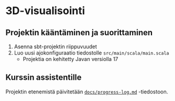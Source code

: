 # 3D-visualisointi

## Projektin kääntäminen ja suorittaminen

1. Asenna sbt-projektin riippuvuudet
2. Luo uusi ajokonfiguraatio tiedostolle `src/main/scala/main.scala`
   - Projektia on kehitetty Javan versiolla 17

## Kurssin assistentille

Projektin etenemistä päivitetään [`docs/progress-log.md`](docs/progress-log.md) -tiedostoon.
